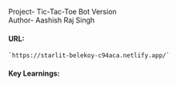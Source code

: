 Project- Tic-Tac-Toe Bot Version<br>
Author- Aashish Raj Singh<br>

#### URL:
    `https://starlit-belekoy-c94aca.netlify.app/`

#### Key Learnings:
